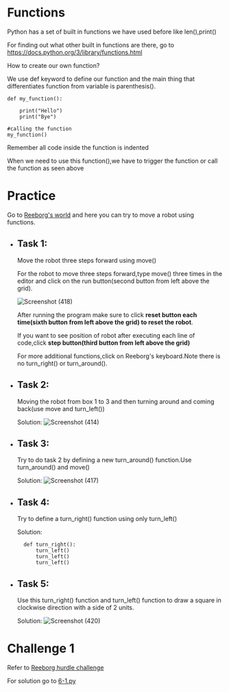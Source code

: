 # Functions

Python has a set of built in functions we have used before like len(),print()

For finding out what other built in functions are there, go to https://docs.python.org/3/library/functions.html

How to create our own function?

We use def keyword to define our function and the main thing that differentiates function from variable is parenthesis().

    def my_function():

        print("Hello") 
        print("Bye")

    #calling the function
    my_function()

Remember all code inside the function is indented

When we need to use this function(),we have to trigger the function or call the function as seen above

# Practice
Go to [Reeborg's world](https://reeborg.ca/reeborg.html?lang=en&mode=python&menu=worlds%2Fmenus%2Freeborg_intro_en.json&name=Alone&url=worlds%2Ftutorial_en%2Falone.json) and here you can try to move a robot using functions.

* ## Task 1:
  Move the robot three steps forward using move()

  For the robot to move three steps forward,type move() three times in the editor and click on the run button(second button from left above the grid).

  ![Screenshot (418)](https://user-images.githubusercontent.com/77121296/119269634-46ea6180-bc16-11eb-8d87-5119442bc242.png)

  After running the program make sure to click **reset button each time(sixth button from left above the grid) to reset the robot**.
  
  If you want to see position of robot after executing each line of code,click **step button(third button from left above the grid)**
  
  For more additional functions,click on Reeborg's keyboard.Note there is no turn_right() or turn_around().

* ## Task 2:
  Moving the robot from box 1 to 3 and then turning around and coming back(use move and turn_left())

  Solution:
  ![Screenshot (414)](https://user-images.githubusercontent.com/77121296/119267853-f969f680-bc0d-11eb-8ebc-7cdda60dff7c.png)
  

* ## Task 3:
  Try to do task 2 by defining a new turn_around() function.Use turn_around() and move()

  Solution:
  ![Screenshot (417)](https://user-images.githubusercontent.com/77121296/119269542-d7747200-bc15-11eb-9b41-b6119a714cae.png)



* ## Task 4:
  Try to define a turn_right() function using only turn_left()

  Solution:
    
        def turn_right():
            turn_left()
            turn_left()
            turn_left()


* ## Task 5:
  Use this turn_right() function and turn_left() function to draw a square in clockwise direction with a side of 2 units.

  Solution:
    ![Screenshot (420)](https://user-images.githubusercontent.com/77121296/119269848-659d2800-bc17-11eb-9d0a-1c295c6836fe.png)


# Challenge 1

Refer to [Reeborg hurdle challenge](https://reeborg.ca/reeborg.html?lang=en&mode=python&menu=worlds%2Fmenus%2Freeborg_intro_en.json&name=Hurdle%201&url=worlds%2Ftutorial_en%2Fhurdle1.json)

For solution go to [6-1.py](https://github.com/priyanka-111-droid/100daysofcode/blob/main/Day006/6-1.py)








